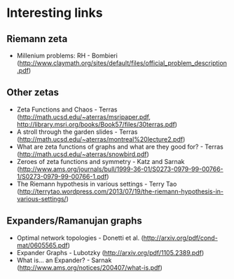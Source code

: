 Interesting links
=================

Riemann zeta
------------
* Millenium problems: RH - Bombieri (http://www.claymath.org/sites/default/files/official_problem_description.pdf)

Other zetas
-----------
* Zeta Functions and Chaos - Terras (http://math.ucsd.edu/~aterras/msripaper.pdf, http://library.msri.org/books/Book57/files/30terras.pdf)
* A stroll through the garden slides - Terras (http://math.ucsd.edu/~aterras/montreal%20lecture2.pdf)
* What are zeta functions of graphs and what are they good for? - Terras (http://math.ucsd.edu/~aterras/snowbird.pdf)
* Zeroes of zeta functions and symmetry - Katz and Sarnak (http://www.ams.org/journals/bull/1999-36-01/S0273-0979-99-00766-1/S0273-0979-99-00766-1.pdf)
* The Riemann hypothesis in various settings - Terry Tao (http://terrytao.wordpress.com/2013/07/19/the-riemann-hypothesis-in-various-settings/)

Expanders/Ramanujan graphs
--------------------------
* Optimal network topologies - Donetti et al. (http://arxiv.org/pdf/cond-mat/0605565.pdf)
* Expander Graphs - Lubotzky (http://arxiv.org/pdf/1105.2389.pdf)
* What is... an Expander? - Sarnak (http://www.ams.org/notices/200407/what-is.pdf)
